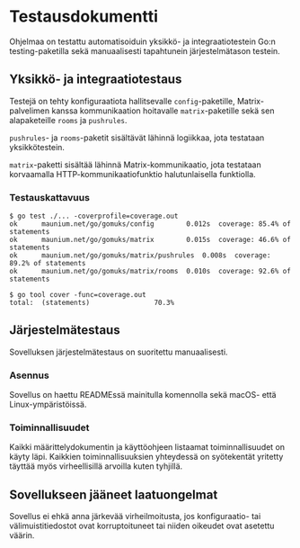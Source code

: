 # Testausdokumentti
Ohjelmaa on testattu automatisoiduin yksikkö- ja integraatiotestein Go:n
testing-paketilla sekä manuaalisesti tapahtunein järjestelmätason testein.

## Yksikkö- ja integraatiotestaus
Testejä on tehty konfiguraatiota hallitsevalle `config`-paketille,
Matrix-palvelimen kanssa kommunikaation hoitavalle `matrix`-paketille
sekä sen alapaketeille `rooms` ja `pushrules`.

`pushrules`- ja `rooms`-paketit sisältävät lähinnä logiikkaa, jota testataan
yksikkötestein.

`matrix`-paketti sisältää lähinnä Matrix-kommunikaatio, jota testataan
korvaamalla HTTP-kommunikaatiofunktio halutunlaisella funktiolla.

### Testauskattavuus
```
$ go test ./... -coverprofile=coverage.out
ok  	maunium.net/go/gomuks/config		0.012s	coverage: 85.4% of statements
ok  	maunium.net/go/gomuks/matrix		0.015s	coverage: 46.6% of statements
ok  	maunium.net/go/gomuks/matrix/pushrules	0.008s	coverage: 89.2% of statements
ok  	maunium.net/go/gomuks/matrix/rooms	0.010s	coverage: 92.6% of statements

$ go tool cover -func=coverage.out
total:	(statements)				70.3%
```

## Järjestelmätestaus
Sovelluksen järjestelmätestaus on suoritettu manuaalisesti.

### Asennus
Sovellus on haettu READMEssä mainitulla komennolla sekä macOS- että Linux-ympäristöissä.

### Toiminnallisuudet
Kaikki määrittelydokumentin ja käyttöohjeen listaamat toiminnallisuudet on
käyty läpi. Kaikkien toiminnallisuuksien yhteydessä on syötekentät yritetty
täyttää myös virheellisillä arvoilla kuten tyhjillä.

## Sovellukseen jääneet laatuongelmat
Sovellus ei ehkä anna järkevää virheilmoitusta, jos konfiguraatio- tai
välimuistitiedostot ovat korruptoituneet tai niiden oikeudet ovat asetettu
väärin.